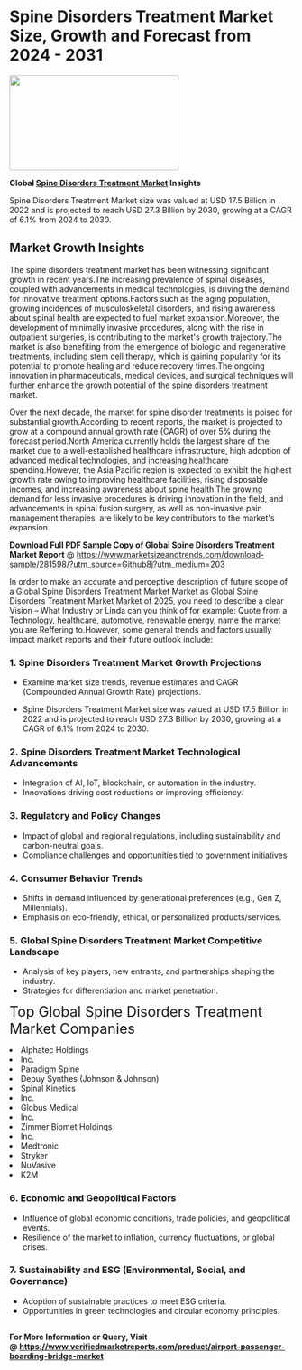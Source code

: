 <H1>Spine Disorders Treatment Market Size, Growth and Forecast from 2024 - 2031</H1><img class="aligncenter size-medium wp-image-584254" src="https://thirdeyenews.in/wp-content/uploads/2024/09/Global-Market-Research-300x168.jpeg" alt="" width="300" height="168" /><p><strong>Global&nbsp;<a href="https://www.marketsizeandtrends.com/download-sample/281598/?utm_source=Github8j?utm_medium=203">Spine Disorders Treatment Market</a> Insights</strong></p><p>Spine Disorders Treatment Market size was valued at USD 17.5 Billion in 2022 and is projected to reach USD 27.3 Billion by 2030, growing at a CAGR of 6.1% from 2024 to 2030.</p><p><h2>Market Growth Insights</h2> <p>The spine disorders treatment market has been witnessing significant growth in recent years.The increasing prevalence of spinal diseases, coupled with advancements in medical technologies, is driving the demand for innovative treatment options.Factors such as the aging population, growing incidences of musculoskeletal disorders, and rising awareness about spinal health are expected to fuel market expansion.Moreover, the development of minimally invasive procedures, along with the rise in outpatient surgeries, is contributing to the market's growth trajectory.The market is also benefiting from the emergence of biologic and regenerative treatments, including stem cell therapy, which is gaining popularity for its potential to promote healing and reduce recovery times.The ongoing innovation in pharmaceuticals, medical devices, and surgical techniques will further enhance the growth potential of the spine disorders treatment market.</p> <p>Over the next decade, the market for spine disorder treatments is poised for substantial growth.According to recent reports, the market is projected to grow at a compound annual growth rate (CAGR) of over 5% during the forecast period.North America currently holds the largest share of the market due to a well-established healthcare infrastructure, high adoption of advanced medical technologies, and increasing healthcare spending.However, the Asia Pacific region is expected to exhibit the highest growth rate owing to improving healthcare facilities, rising disposable incomes, and increasing awareness about spine health.The growing demand for less invasive procedures is driving innovation in the field, and advancements in spinal fusion surgery, as well as non-invasive pain management therapies, are likely to be key contributors to the market's expansion.</p> <p><span class=""><strong>Download Full PDF Sample Copy of Global Spine Disorders Treatment Market Report</strong> @ <a href="https://www.marketsizeandtrends.com/download-sample/281598/?utm_source=Github8j?utm_medium=203" target="_blank">https://www.marketsizeandtrends.com/download-sample/281598/?utm_source=Github8j?utm_medium=203</a></span></p><p>In order to make an accurate and perceptive description of future scope of a Global&nbsp;Spine Disorders Treatment Market Market as Global&nbsp;Spine Disorders Treatment Market Market of 2025, you need to describe a clear Vision &ndash; What Industry or Linda can you think of for example: Quote from a Technology, healthcare, automotive, renewable energy, name the market you are Reffering to.However, some general trends and factors usually impact market reports and their future outlook include:</p><h3>1.&nbsp;<strong>Spine Disorders Treatment Market Growth Projections</strong></h3><ul><li>Examine market size trends, revenue estimates and CAGR (Compounded Annual Growth Rate) projections.</li><li><p>Spine Disorders Treatment Market size was valued at USD 17.5 Billion in 2022 and is projected to reach USD 27.3 Billion by 2030, growing at a CAGR of 6.1% from 2024 to 2030.</p></li></ul><h3>2.&nbsp;<strong>Spine Disorders Treatment Market Technological Advancements</strong></h3><ul><li>Integration of AI, IoT, blockchain, or automation in the industry.</li><li>Innovations driving cost reductions or improving efficiency.</li></ul><h3>3.&nbsp;<strong>Regulatory and Policy Changes</strong></h3><ul><li>Impact of global and regional regulations, including sustainability and carbon-neutral goals.</li><li>Compliance challenges and opportunities tied to government initiatives.</li></ul><h3>4.&nbsp;<strong>Consumer Behavior Trends</strong></h3><ul><li>Shifts in demand influenced by generational preferences (e.g., Gen Z, Millennials).</li><li>Emphasis on eco-friendly, ethical, or personalized products/services.</li></ul><h3>5.&nbsp;<strong>Global Spine Disorders Treatment Market Competitive Landscape</strong></h3><ul><li>Analysis of key players, new entrants, and partnerships shaping the industry.</li><li>Strategies for differentiation and market penetration.</li></ul><p data-pm-slice="1 1 []"><span style="color: inherit; font-family: inherit; font-size: 25px;">Top Global Spine Disorders Treatment Market Companies</span></p><div class="" data-test-id=""><p><li>Alphatec Holdings</li><li> Inc.</li><li> Paradigm Spine</li><li> Depuy Synthes (Johnson & Johnson)</li><li> Spinal Kinetics</li><li> Inc.</li><li> Globus Medical</li><li> Inc.</li><li> Zimmer Biomet Holdings</li><li> Inc.</li><li> Medtronic</li><li> Stryker</li><li> NuVasive</li><li> K2M</li></p></div><h3>6.&nbsp;<strong>Economic and Geopolitical Factors</strong></h3><ul><li>Influence of global economic conditions, trade policies, and geopolitical events.</li><li>Resilience of the market to inflation, currency fluctuations, or global crises.</li></ul><h3>7.&nbsp;<strong>Sustainability and ESG (Environmental, Social, and Governance)</strong></h3><ul><li>Adoption of sustainable practices to meet ESG criteria.</li><li>Opportunities in green technologies and circular economy principles.</li></ul><h2><strong style="font-size: 14px;">For More Information or Query, Visit @&nbsp;</strong><a style="background-color: #ffffff; font-size: 14px;" href="https://www.marketsizeandtrends.com/report/spine-disorders-treatment-market/" target="_blank">https://www.verifiedmarketreports.com/product/airport-passenger-boarding-bridge-market</a></h2>
